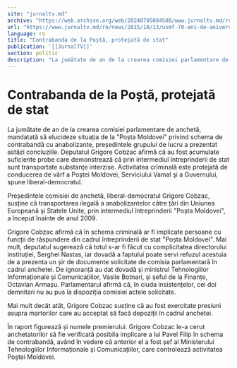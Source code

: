 ```yaml
---
site: "jurnaltv.md"
archive: "https://web.archive.org/web/20240705084508/www.jurnaltv.md/ro/news/2015/10/13/usmf-70-ani-de-aniversare-10163084/"
url: "https://www.jurnaltv.md/ro/news/2015/10/13/usmf-70-ani-de-aniversare-10163084/"
language: ro
title: "Contrabanda de la Poștă, protejată de stat"
publication: '[[JurnalTV]]'
section: politic
description: "La jumătate de an de la crearea comisiei parlamentare de anchetă, mandatată să elucideze situația de la \"Poșta Moldovei\" privind schema de contrabandă..."
---
```


# Contrabanda de la Poștă, protejată de stat

La jumătate de an de la crearea comisiei parlamentare de anchetă, mandatată să elucideze situația de la "Poșta Moldovei" privind schema de contrabandă cu anabolizante, președintele grupului de lucru a prezentat astăzi concluziile. Deputatul Grigore Cobzac afirmă că au fost acumulate suficiente probe care demonstrează că prin intermediul întreprinderii de stat sunt transportate substanțe interzise. Activitatea criminală este protejată de conducerea de vârf a Poştei Moldovei, Serviciului Vamal şi a Guvernului, spune liberal-democratul.

Președintele comisiei de anchetă, liberal-democratul Grigore Cobzac, susține că transportarea ilegală a anabolizantelor către țări din Uniunea Europeană şi Statele Unite, prin intermediul întreprinderii "Poșta Moldovei", a început înainte de anul 2009.

Grigore Cobzac afirmă că în schema criminală ar fi implicate persoane cu funcții de răspundere din cadrul întreprinderii de stat "Poșta Moldovei". Mai mult, deputatul sugerează că totul s-ar fi făcut cu complicitatea directorului instituției, Serghei Nastas, iar dovadă a faptului poate servi refuzul acestuia de a prezenta un șir de documente solicitate de comisia parlamentară în cadrul anchetei. De ignoranță au dat dovadă și ministrul Tehnologiilor Informaționale și Comunicațiilor, Vasile Botnari, și șeful de la Finanțe, Octavian Armașu. Parlamentarul afirmă că, în ciuda insistențelor, cei doi demnitari nu au pus la dispoziția comisiei actele solicitate.

Mai mult decât atât, Grigore Cobzac susține că au fost exercitate presiuni asupra martorilor care au acceptat să facă depoziții în cadrul anchetei.

În raport figurează și numele premierului. Grigore Cobzac le-a cerut anchetatorilor să fie verificată posibila implicare a lui Pavel Filip în schema de contrabandă, având în vedere că anterior el a fost șef al Ministerului Tehnologiilor Informaționale și Comunicațiilor, care controlează activitatea Poștei Moldovei.